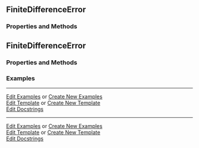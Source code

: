 ## <a id="McUtils.Zachary.Taylor.FiniteDifferenceFunction.FiniteDifferenceError">FiniteDifferenceError</a>


### Properties and Methods


## <a id="McUtils.Zachary.Taylor.FiniteDifferenceFunction.FiniteDifferenceError">FiniteDifferenceError</a>


### Properties and Methods


### Examples


___

[Edit Examples](https://github.com/McCoyGroup/References/edit/gh-pages/Documentation/examples/McUtils/Zachary/Taylor/FiniteDifferenceFunction/FiniteDifferenceError.md) or 
[Create New Examples](https://github.com/McCoyGroup/References/new/gh-pages/?filename=Documentation/examples/McUtils/Zachary/Taylor/FiniteDifferenceFunction/FiniteDifferenceError.md) <br/>
[Edit Template](https://github.com/McCoyGroup/References/edit/gh-pages/Documentation/templates/McUtils/Zachary/Taylor/FiniteDifferenceFunction/FiniteDifferenceError.md) or 
[Create New Template](https://github.com/McCoyGroup/References/new/gh-pages/?filename=Documentation/templates/McUtils/Zachary/Taylor/FiniteDifferenceFunction/FiniteDifferenceError.md) <br/>
[Edit Docstrings](https://github.com/McCoyGroup/McUtils/edit/master/Zachary/Taylor/FiniteDifferenceFunction.py?message=Update%20Docs)



___

[Edit Examples](https://github.com/McCoyGroup/McUtils/edit/edit/ci/examples/McUtils/Zachary/Taylor/FiniteDifferenceFunction/FiniteDifferenceError.md) or 
[Create New Examples](https://github.com/McCoyGroup/McUtils/new/edit/?filename=ci/examples/McUtils/Zachary/Taylor/FiniteDifferenceFunction/FiniteDifferenceError.md) <br/>
[Edit Template](https://github.com/McCoyGroup/McUtils/edit/edit/ci/docs/McUtils/Zachary/Taylor/FiniteDifferenceFunction/FiniteDifferenceError.md) or 
[Create New Template](https://github.com/McCoyGroup/McUtils/new/edit/?filename=ci/docs/templates/McUtils/Zachary/Taylor/FiniteDifferenceFunction/FiniteDifferenceError.md) <br/>
[Edit Docstrings](https://github.com/McCoyGroup/McUtils/edit/edit/McUtils/Zachary/Taylor/FiniteDifferenceFunction.py?message=Update%20Docs)